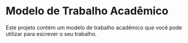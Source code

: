# Modelo de Trabalho Acadêmico

Este projeto contém um modelo de trabalho acadêmico que você pode utilizar para
escrever o seu trabalho.
